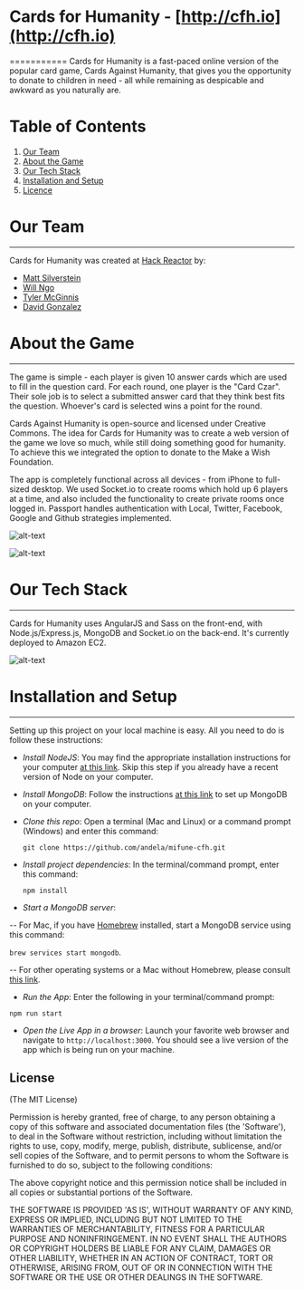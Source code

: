 # Cards for Humanity - [http://cfh.io](http://cfh.io)
===========
Cards for Humanity is a fast-paced online version of the popular card game, Cards Against Humanity, that gives you the opportunity to donate to children in need - all while remaining as despicable and awkward as you naturally are.

# Table of Contents

  1. [Our Team](#our-team)
  1. [About the Game](#about-the-game)
  1. [Our Tech Stack](#our-tech-stack)
  1. [Installation and Setup](#installation-and-setup)
  1. [Licence](#license)

# Our Team
--------
Cards for Humanity was created at [Hack Reactor](http://www.hackreactor.com) by:
* [Matt Silverstein](http://www.mattsilverstein.com/)
* [Will Ngo](https://mrngoitall.net)
* [Tyler McGinnis](http://www.tylermcginnis.com)
* [David Gonzalez](http://www.truthyfalsy.com)

# About the Game
-------------
The game is simple - each player is given 10 answer cards which are used to fill in the question card. For each round, one player is the "Card Czar". Their sole job is to select a submitted answer card that they think best fits the question. Whoever's card is selected wins a point for the round.

Cards Against Humanity is open-source and licensed under Creative Commons. The idea for Cards for Humanity was to create a web version of the game we love so much, while still doing something good for humanity. To achieve this we integrated the option to donate to the Make a Wish Foundation.

The app is completely functional across all devices - from iPhone to full-sized desktop. We used Socket.io to create rooms which hold up 6 players at a time, and also included the functionality to create private rooms once logged in. Passport handles authentication with Local, Twitter, Facebook, Google and Github strategies implemented. 

![alt-text](https://dl.dropboxusercontent.com/u/7390609/CFHforGit.png "Cards for Humanity views")

![alt-text](http://www.tylermcginnis.com/images/cfh3.png "Desktop with Cards")

# Our Tech Stack
--------------
Cards for Humanity uses AngularJS and Sass on the front-end, with Node.js/Express.js, MongoDB and Socket.io on the back-end. It's currently deployed to Amazon EC2. 

![alt-text](https://dl.dropboxusercontent.com/u/7390609/tech.png "Tech Stack Overview")


# Installation and Setup
---------------
Setting up this project on your local machine is easy. All you need to do is follow these instructions:

- *Install NodeJS*: You may find the appropriate installation instructions for your computer 
[at this link](https://nodejs.org/en/download/). Skip this step if you already have a recent version of Node on your computer.

- *Install MongoDB*: Follow the instructions [at this link](https://www.mongodb.com/download-center?jmp=nav#community) 
to set up MongoDB on your computer.

- *Clone this repo*: Open a terminal (Mac and Linux) or a command prompt (Windows) and enter this command:

    `git clone https://github.com/andela/mifune-cfh.git`

- *Install project dependencies*: In the terminal/command prompt, enter this command:

    `npm install`

- *Start a MongoDB server*:

-- For Mac, if you have [Homebrew](https://brew.sh) installed, start a MongoDB service using this command:

`brew services start mongodb`.

-- For other operating systems or a Mac without Homebrew, please consult 
[this link](https://docs.mongodb.com/v3.2/administration/install-community/).

- *Run the App*: Enter the following in your terminal/command prompt:

`npm run start`

- *Open the Live App in a browser*: Launch your favorite web browser and navigate 
to `http://localhost:3000`. You should see a live version of the app which is being run on your machine.


## License

(The MIT License)

Permission is hereby granted, free of charge, to any person obtaining
a copy of this software and associated documentation files (the
'Software'), to deal in the Software without restriction, including
without limitation the rights to use, copy, modify, merge, publish,
distribute, sublicense, and/or sell copies of the Software, and to
permit persons to whom the Software is furnished to do so, subject to
the following conditions:

The above copyright notice and this permission notice shall be
included in all copies or substantial portions of the Software.

THE SOFTWARE IS PROVIDED 'AS IS', WITHOUT WARRANTY OF ANY KIND,
EXPRESS OR IMPLIED, INCLUDING BUT NOT LIMITED TO THE WARRANTIES OF
MERCHANTABILITY, FITNESS FOR A PARTICULAR PURPOSE AND NONINFRINGEMENT.
IN NO EVENT SHALL THE AUTHORS OR COPYRIGHT HOLDERS BE LIABLE FOR ANY
CLAIM, DAMAGES OR OTHER LIABILITY, WHETHER IN AN ACTION OF CONTRACT,
TORT OR OTHERWISE, ARISING FROM, OUT OF OR IN CONNECTION WITH THE
SOFTWARE OR THE USE OR OTHER DEALINGS IN THE SOFTWARE.
